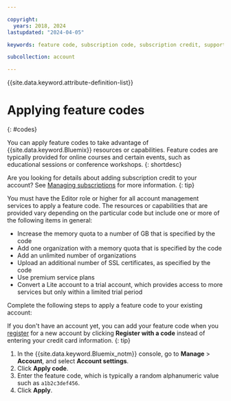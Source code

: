 ```yaml
---

copyright:
  years: 2018, 2024
lastupdated: "2024-04-05"

keywords: feature code, subscription code, subscription credit, support credit, promo code

subcollection: account

---
```


{{site.data.keyword.attribute-definition-list}}

# Applying feature codes
{: #codes}

You can apply feature codes to take advantage of {{site.data.keyword.Bluemix}} resources or capabilities. Feature codes are typically provided for online courses and certain events, such as educational sessions or conference workshops.
{: shortdesc}

Are you looking for details about adding subscription credit to your account? See [Managing subscriptions](/docs/account?topic=account-subscriptions) for more information.
{: tip}

You must have the Editor role or higher for all account management services to apply a feature code. The resources or capabilities that are provided vary depending on the particular code but include one or more of the following items in general:

* Increase the memory quota to a number of GB that is specified by the code
* Add one organization with a memory quota that is specified by the code
* Add an unlimited number of organizations
* Upload an additional number of SSL certificates, as specified by the code
* Use premium service plans
* Convert a Lite account to a trial account, which provides access to more services but only within a limited trial period

Complete the following steps to apply a feature code to your existing account:

If you don't have an account yet, you can add your feature code when you [register](/registration) for a new account by clicking **Register with a code** instead of entering your credit card information.
{: tip}

1. In the {{site.data.keyword.Bluemix_notm}} console, go to **Manage** > **Account**, and select **Account settings**.
1. Click **Apply code**.
1. Enter the feature code, which is typically a random alphanumeric value such as `a1b2c3def456`.
1. Click **Apply**.
